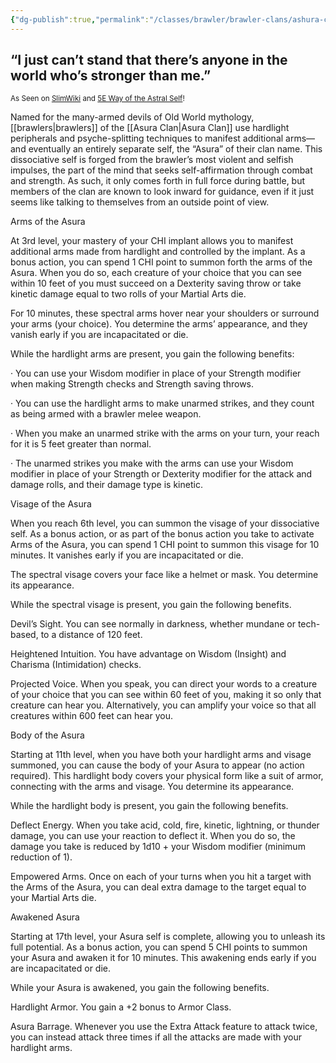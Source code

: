 ```yaml
---
{"dg-publish":true,"permalink":"/classes/brawler/brawler-clans/ashura-clan-way-of-the-astral-self/","noteIcon":"","updated":"2025-04-12T16:34:42.114-07:00"}
---
```


## “I just can’t stand that there’s anyone in the world who’s stronger than me.”
<sub>As Seen on [SlimWiki](https://slimwiki.com/carbon-pink/public-wiki-w-knoldiw/ashura-clan) and [5E Way of the Astral Self](https://dnd5e.wikidot.com/monk:astral-self)!</sub>

Named for the many-armed devils of Old World mythology, [[brawlers\|brawlers]] of the [[Asura Clan\|Asura Clan]] use hardlight peripherals and psyche-splitting techniques to manifest additional arms—and eventually an entirely separate self, the “Asura” of their clan name. This dissociative self is forged from the brawler’s most violent and selfish impulses, the part of the mind that seeks self-affirmation through combat and strength. As such, it only comes forth in full force during battle, but members of the clan are known to look inward for guidance, even if it just seems like talking to themselves from an outside point of view.

Arms of the Asura

At 3rd level, your mastery of your CHI implant allows you to manifest additional arms made from hardlight and controlled by the implant. As a bonus action, you can spend 1 CHI point to summon forth the arms of the Asura. When you do so, each creature of your choice that you can see within 10 feet of you must succeed on a Dexterity saving throw or take kinetic damage equal to two rolls of your Martial Arts die.

For 10 minutes, these spectral arms hover near your shoulders or surround your arms (your choice). You determine the arms’ appearance, and they vanish early if you are incapacitated or die.

While the hardlight arms are present, you gain the following benefits:

· You can use your Wisdom modifier in place of your Strength modifier when making Strength checks and Strength saving throws.

· You can use the hardlight arms to make unarmed strikes, and they count as being armed with a brawler melee weapon.

· When you make an unarmed strike with the arms on your turn, your reach for it is 5 feet greater than normal.

· The unarmed strikes you make with the arms can use your Wisdom modifier in place of your Strength or Dexterity modifier for the attack and damage rolls, and their damage type is kinetic.

Visage of the Asura

When you reach 6th level, you can summon the visage of your dissociative self. As a bonus action, or as part of the bonus action you take to activate Arms of the Asura, you can spend 1 CHI point to summon this visage for 10 minutes. It vanishes early if you are incapacitated or die.

The spectral visage covers your face like a helmet or mask. You determine its appearance.

While the spectral visage is present, you gain the following benefits.

Devil’s Sight. You can see normally in darkness, whether mundane or tech-based, to a distance of 120 feet.

Heightened Intuition. You have advantage on Wisdom (Insight) and Charisma (Intimidation) checks.

Projected Voice. When you speak, you can direct your words to a creature of your choice that you can see within 60 feet of you, making it so only that creature can hear you. Alternatively, you can amplify your voice so that all creatures within 600 feet can hear you.

Body of the Asura

Starting at 11th level, when you have both your hardlight arms and visage summoned, you can cause the body of your Asura to appear (no action required). This hardlight body covers your physical form like a suit of armor, connecting with the arms and visage. You determine its appearance.

While the hardlight body is present, you gain the following benefits.

Deflect Energy. When you take acid, cold, fire, kinetic, lightning, or thunder damage, you can use your reaction to deflect it. When you do so, the damage you take is reduced by 1d10 + your Wisdom modifier (minimum reduction of 1).

Empowered Arms. Once on each of your turns when you hit a target with the Arms of the Asura, you can deal extra damage to the target equal to your Martial Arts die.

Awakened Asura

Starting at 17th level, your Asura self is complete, allowing you to unleash its full potential. As a bonus action, you can spend 5 CHI points to summon your Asura and awaken it for 10 minutes. This awakening ends early if you are incapacitated or die.

While your Asura is awakened, you gain the following benefits.

Hardlight Armor. You gain a +2 bonus to Armor Class.

Asura Barrage. Whenever you use the Extra Attack feature to attack twice, you can instead attack three times if all the attacks are made with your hardlight arms.